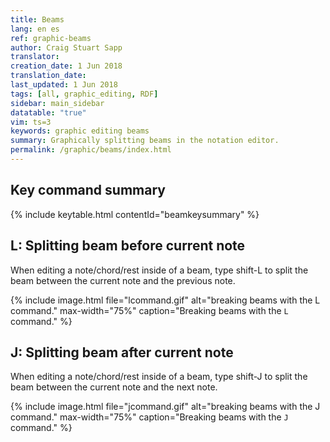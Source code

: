 ```yaml
---
title: Beams
lang: en es
ref: graphic-beams
author: Craig Stuart Sapp
translator: 
creation_date: 1 Jun 2018
translation_date: 
last_updated: 1 Jun 2018
tags: [all, graphic_editing, RDF]
sidebar: main_sidebar
datatable: "true"
vim: ts=3
keywords: graphic editing beams
summary: Graphically splitting beams in the notation editor.
permalink: /graphic/beams/index.html
---
```


## Key command summary ##

{% include keytable.html
	contentId="beamkeysummary"
%}
<script type="text/JSON" id="beamkeysummary">
{% include keypresses/beamkeys.json %}
</script>


## <span class="keypress">L</span>: Splitting beam before current note ##

When editing a note/chord/rest inside of a beam, type 
<span class="keypress">shift-L</span> to split the beam between the 
current note and the previous note.

{% include image.html
	file="lcommand.gif"
	alt="breaking beams with the L command."
	max-width="75%"
	caption="Breaking beams with the `L` command."
%}

## <span class="keypress">J</span>: Splitting beam after current note ##

When editing a note/chord/rest inside of a beam, type 
<span class="keypress">shift-J</span> to split the beam between the 
current note and the next note.

{% include image.html
	file="jcommand.gif"
	alt="breaking beams with the J command."
	max-width="75%"
	caption="Breaking beams with the `J` command."
%}


